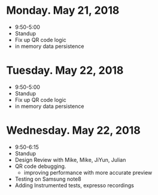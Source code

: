 Monday. May 21, 2018
==============
* 9:50-5:00
* Standup
* Fix up QR code logic
* in memory data persistence

Tuesday. May 22, 2018
==============
* 9:50-5:00
* Standup
* Fix up QR code logic
* in memory data persistence

Wednesday. May 22, 2018
==============
* 9:50-6:15
* Standup
* Design Review with Mike, Mike, JiYun, Julian
* QR code debugging.
  * improving performance with more accurate preview
* Testing on Samsung note8
* Adding Instrumented tests, expresso recordings
